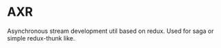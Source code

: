 # AXR
Asynchronous stream development util based on redux. Used for saga or simple redux-thunk like. 
